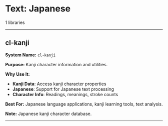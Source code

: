 # Text: Japanese

1 libraries

---

## cl-kanji

**System Name:** `cl-kanji`

**Purpose:** Kanji character information and utilities.

**Why Use It:**
- **Kanji Data**: Access kanji character properties
- **Japanese**: Support for Japanese text processing
- **Character Info**: Readings, meanings, stroke counts

**Best For:** Japanese language applications, kanji learning tools, text analysis.

**Note:** Japanese kanji character database.

---


